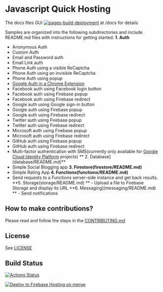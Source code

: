 # Javascript Quick Hosting

The docs files GUI [![pages-build-deployment](https://github.com/hvndathang/static.js/actions/workflows/pages/pages-build-deployment/badge.svg)](https://github.com/hvndathang/static.js/actions/workflows/pages/pages-build-deployment) at /docs for details

Samples are organized into the following subdirectories and include README.md files with instructions for getting started:
**1. Auth**
   - Anonymous Auth
   - Custom Auth
   - Email and Password auth
   - Email Link auth
   - Phone Auth using a visible ReCaptcha
   - Phone Auth using an invisible ReCaptcha
   - Phone Auth using popup
   - [Google Auth in a Chrome Extension](auth/chromextension/README.md)
   - Facebook auth using Facebook login button
   - Facebook auth using Firebase popup
   - Facebook auth using Firebase redirect
   - Google auth using Google sign-in button
   - Google auth using Firebase popup
   - Google auth using Firebase redirect
   - Twitter auth using Firebase popup
   - Twitter auth using Firebase redirect
   - Microsoft auth using Firebase popup
   - Microsoft auth using Firebase redirect
   - GitHub auth using Firebase popup
   - GitHub auth using Firebase redirect
   - Multi-factor authentication with SMS(currently only available for [Google Cloud Identity Platform](https://cloud.google.com/identity-platform/docs/web/mfa) projects)
** 2. Database](database/README.md)**
   - Simple Social Blogging app
**3. Firestore(firestore/README.md)**
   - Simple Rating App
**4. Functions(functions/README.md)**
   - Send requests to a Functions server-side instance and get back results.
**5. Storage(storage/README.md)
**   - Upload a file to Firebase Storage and display its URL
**6. Messaging](messaging/README.md)
**   - Send notifications

## How to make contributions?
Please read and follow the steps in the [CONTRIBUTING.md](CONTRIBUTING.md)

## License
See [LICENSE](LICENSE)

## Build Status

[![Actions Status][gh-actions-badge]][gh-actions]

[gh-actions]: https://github.com/hvndathangn/static.js/actions
[gh-actions-badge]: https://github.com/hvndathangn/static.js/workflows/CI%20Tests/badge.svg
[![Deploy to Firebase Hosting on merge](https://github.com/hvndathang/static.js/actions/workflows/firebase-hosting-merge.yml/badge.svg)](https://github.com/hvndathang/static.js/actions/workflows/firebase-hosting-merge.yml)
